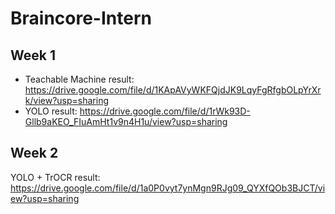 # Braincore-Intern

## Week 1
- Teachable Machine result: https://drive.google.com/file/d/1KApAVyWKFQjdJK9LqyFgRfgbOLpYrXrk/view?usp=sharing
- YOLO result: https://drive.google.com/file/d/1rWk93D-Gllb9aKEO_FIuAmHt1v9n4H1u/view?usp=sharing

## Week 2
YOLO + TrOCR result: https://drive.google.com/file/d/1a0P0vyt7ynMgn9RJg09_QYXfQOb3BJCT/view?usp=sharing
